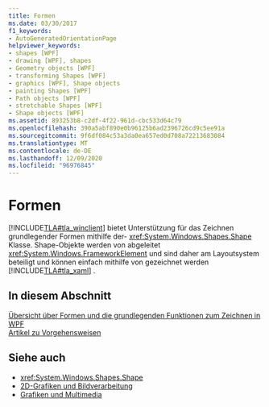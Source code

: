 ```yaml
---
title: Formen
ms.date: 03/30/2017
f1_keywords:
- AutoGeneratedOrientationPage
helpviewer_keywords:
- shapes [WPF]
- drawing [WPF], shapes
- Geometry objects [WPF]
- transforming Shapes [WPF]
- graphics [WPF], Shape objects
- painting Shapes [WPF]
- Path objects [WPF]
- stretchable Shapes [WPF]
- Shape objects [WPF]
ms.assetid: 893253b8-c2df-4f22-961d-cbc533d64c79
ms.openlocfilehash: 390a5abf890e0b96125b6ad2396726cd9c5ee91a
ms.sourcegitcommit: 9f6df084c53a3da0ea657ed0d708a72213683084
ms.translationtype: MT
ms.contentlocale: de-DE
ms.lasthandoff: 12/09/2020
ms.locfileid: "96976845"
---
```

# <a name="shapes"></a>Formen
[!INCLUDE[TLA#tla_winclient](../../../includes/tlasharptla-winclient-md.md)] bietet Unterstützung für das Zeichnen grundlegender Formen mithilfe der- <xref:System.Windows.Shapes.Shape> Klasse. Shape-Objekte werden von abgeleitet <xref:System.Windows.FrameworkElement> und sind daher am Layoutsystem beteiligt und können einfach mithilfe von gezeichnet werden [!INCLUDE[TLA#tla_xaml](../../../includes/tlasharptla-xaml-md.md)] .  
  
## <a name="in-this-section"></a>In diesem Abschnitt  
 [Übersicht über Formen und die grundlegenden Funktionen zum Zeichnen in WPF](shapes-and-basic-drawing-in-wpf-overview.md)  
 [Artikel zu Vorgehensweisen](shapes-how-to-topics.md)  
  
## <a name="see-also"></a>Siehe auch

- <xref:System.Windows.Shapes.Shape>
- [2D-Grafiken und Bildverarbeitung](../advanced/optimizing-performance-2d-graphics-and-imaging.md)
- [Grafiken und Multimedia](index.md)
